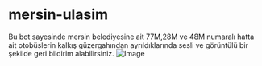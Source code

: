 # mersin-ulasim
 Bu bot sayesinde mersin belediyesine ait 77M,28M ve 48M numaralı hatta ait otobüslerin kalkış güzergahından ayrıldıklarında sesli ve görüntülü bir şekilde geri bildirim alabilirsiniz.
 ![Image](https://i.hizliresim.com/ny5G8N.png)
